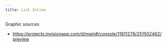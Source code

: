 ```yaml
---
title: List Inline
---
```


Graphic sources

* https://projects.invisionapp.com/d/main#/console/11811278/251502462/preview
